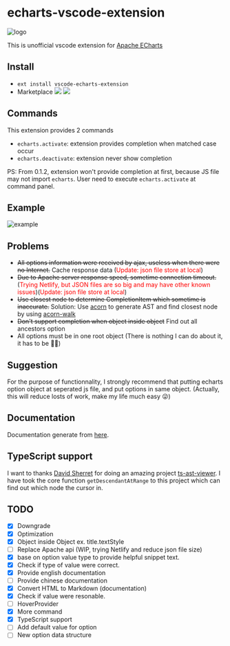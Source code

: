 # echarts-vscode-extension

![logo](./images/logo.png)

This is unofficial vscode extension for [Apache ECharts](https://github.com/apache/echarts)

## Install
* `ext install vscode-echarts-extension`
* Marketplace [![](https://vsmarketplacebadge.apphb.com/version/susiwen8.vscode-echarts-extension.svg)](https://marketplace.visualstudio.com/items?itemName=susiwen8.vscode-echarts-extension) [![](https://vsmarketplacebadge.apphb.com/installs/susiwen8.vscode-echarts-extension.svg)](https://marketplace.visualstudio.com/items?itemName=susiwen8.vscode-echarts-extension)

## Commands

This extension provides 2 commands

* `echarts.activate`: extension provides completion when matched case occur
* `echarts.deactivate`: extension never show completion

PS: From 0.1.2, extension won't provide completion at first, because JS file may not import `echarts`. User need to execute `echarts.activate` at command panel.

## Example
![example](./gif/example.gif)

## Problems
* ~~All options information were received by ajax, useless when there were no Internet.~~ Cache response data (<font color="red">Update: json file store at local</font>)
* ~~Due to Apache server response speed, sometime connection timeout.~~(<font color="red">Trying Netlify, but JSON files are so big and may have other known issues</font>)(<font color="red">Update: json file store at local</font>)
* ~~Use closest node to determine CompletionItem which sometime is inaccurate.~~ Solution: Use [acorn](https://github.com/acornjs/acorn) to generate AST and find closest node by using [acorn-walk](https://github.com/acornjs/acorn/tree/master/acorn-walk)
* ~~Don't support completion when object inside object~~ Find out all ancestors option
* All options must be in one root object (There is nothing I can do about it, it has to be :man_shrugging:)

## Suggestion
For the purpose of functionnality, I strongly recommend that putting echarts option object at seperated js file, and put options in same object.
(Actually, this will reduce losts of work, make my life much easy :stuck_out_tongue_winking_eye:)

## Documentation
Documentation generate from [here](https://github.com/susiwen8/incubator-echarts-doc/tree/api).

## TypeScript support
I want to thanks [David Sherret](https://github.com/dsherret) for doing an amazing project [ts-ast-viewer](https://github.com/dsherret/ts-ast-viewer). I have took the core function `getDescendantAtRange` to this project which can find out which node the cursor in.

## TODO
- [x] Downgrade
- [x] Optimization
- [x] Object inside Object ex. title.textStyle
- [ ] Replace Apache api (WIP, trying Netlify and reduce json file size)
- [x] base on option value type to provide helpful snippet text.
- [x] Check if type of value were correct.
- [x] Provide english documentation
- [ ] Provide chinese documentation
- [x] Convert HTML to Markdown (documentation)
- [x] Check if value were resonable.
- [ ] HoverProvider
- [x] More command
- [x] TypeScript support
- [ ] Add default value for option
- [ ] New option data structure